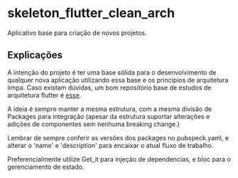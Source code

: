 # skeleton_flutter_clean_arch

Aplicativo base para criação de novos projetos.

## Explicações

A intenção do projeto é ter uma base sólida para o desenvolvimento de qualquer nova aplicação utilizando essa base e
os princípios de arquitetura limpa. Caso existam dúvidas, um bom repositório base de estudos de arquitetura flutter
é [esse](https://github.com/guilherme-v/flutter-clean-architecture-example).

A ideia é sempre manter a mesma estrutura, com a mesma divisão de Packages para integração (apesar da estrutura suportar
alterações e adições de componentes sem nenhuma breaking change.)

Lembrar de sempre conferir as versões dos packages no pubspeck.yaml, e alterar o 'name' e 'description' para encaixar
o atual fluxo de trabalho.

Preferencialmente utilize Get_it para injeção de dependencias, e bloc para o gerenciamento de estado.
